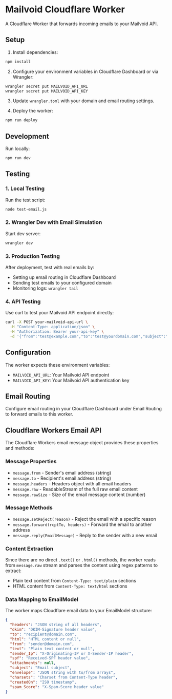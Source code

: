 # Mailvoid Cloudflare Worker

A Cloudflare Worker that forwards incoming emails to your Mailvoid API.

## Setup

1. Install dependencies:
```bash
npm install
```

2. Configure your environment variables in Cloudflare Dashboard or via Wrangler:
```bash
wrangler secret put MAILVOID_API_URL
wrangler secret put MAILVOID_API_KEY
```

3. Update `wrangler.toml` with your domain and email routing settings.

4. Deploy the worker:
```bash
npm run deploy
```

## Development

Run locally:
```bash
npm run dev
```

## Testing

### 1. Local Testing
Run the test script:
```bash
node test-email.js
```

### 2. Wrangler Dev with Email Simulation
Start dev server:
```bash
wrangler dev
```

### 3. Production Testing
After deployment, test with real emails by:
- Setting up email routing in Cloudflare Dashboard
- Sending test emails to your configured domain
- Monitoring logs: `wrangler tail`

### 4. API Testing
Use curl to test your Mailvoid API endpoint directly:
```bash
curl -X POST your-mailvoid-api-url \
  -H "Content-Type: application/json" \
  -H "Authorization: Bearer your-api-key" \
  -d '{"from":"test@example.com","to":"test@yourdomain.com","subject":"Test"}'
```

## Configuration

The worker expects these environment variables:
- `MAILVOID_API_URL`: Your Mailvoid API endpoint
- `MAILVOID_API_KEY`: Your Mailvoid API authentication key

## Email Routing

Configure email routing in your Cloudflare Dashboard under Email Routing to forward emails to this worker.

## Cloudflare Workers Email API

The Cloudflare Workers email message object provides these properties and methods:

### Message Properties
- `message.from` - Sender's email address (string)
- `message.to` - Recipient's email address (string)  
- `message.headers` - Headers object with all email headers
- `message.raw` - ReadableStream of the full raw email content
- `message.rawSize` - Size of the email message content (number)

### Message Methods
- `message.setReject(reason)` - Reject the email with a specific reason
- `message.forward(rcptTo, headers)` - Forward the email to another address
- `message.reply(EmailMessage)` - Reply to the sender with a new email

### Content Extraction
Since there are no direct `.text()` or `.html()` methods, the worker reads from `message.raw` stream and parses the content using regex patterns to extract:
- Plain text content from `Content-Type: text/plain` sections
- HTML content from `Content-Type: text/html` sections

### Data Mapping to EmailModel
The worker maps Cloudflare email data to your EmailModel structure:
```json
{
  "headers": "JSON string of all headers",
  "dkim": "DKIM-Signature header value",
  "to": "recipient@domain.com",
  "html": "HTML content or null",
  "from": "sender@domain.com", 
  "text": "Plain text content or null",
  "sender_Ip": "X-Originating-IP or X-Sender-IP header",
  "spf": "Received-SPF header value",
  "attachments": null,
  "subject": "Email subject",
  "envelope": "JSON string with to/from arrays",
  "charsets": "Charset from Content-Type header",
  "createdOn": "ISO timestamp",
  "spam_Score": "X-Spam-Score header value"
}
```